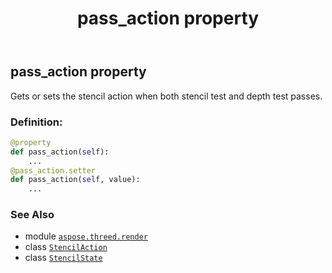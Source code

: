 ﻿---
title: pass_action property
second_title: Aspose.3D for Python via .NET API References
description: 
type: docs
weight: 60
url: /aspose.threed.render/stencilstate/pass_action/
is_root: false
---

## pass_action property


Gets or sets the stencil action when both stencil test and depth test passes.
### Definition:
```python
@property
def pass_action(self):
    ...
@pass_action.setter
def pass_action(self, value):
    ...
```

### See Also
* module [`aspose.threed.render`](../../)
* class [`StencilAction`](/3d/python-net/aspose.threed.render/stencilaction)
* class [`StencilState`](/3d/python-net/aspose.threed.render/stencilstate)
